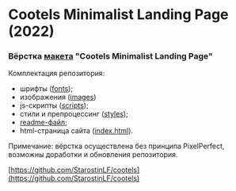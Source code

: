# Cootels Minimalist Landing Page (2022)

### Вёрстка [макета](https://www.figma.com/file/nlMTmQobXkx5yz5QfP2xjF/Cootels-MinimalistWebsiteLandingPage?type=design&node-id=0-1&mode=design&t=yxzC3YvnBipZQ32N-0) "Cootels Minimalist Landing Page"

Комплектация репозитория:

- шрифты ([fonts](https://github.com/StarostinLF/cootels/tree/main/fonts));
- изображения ([images](https://github.com/StarostinLF/cootels/tree/main/images))
- js-скрипты ([scripts](https://github.com/StarostinLF/cootels/tree/main/scripts));
- стили и препроцессинг ([styles](https://github.com/StarostinLF/cootels/tree/main/styles));
- [readme-файл](https://github.com/StarostinLF/cootels/blob/main/README.md);
- html-страница сайта ([index.html](https://github.com/StarostinLF/cootels/blob/main/index.html)).

Примечание: вёрстка осуществлена без принципа PixelPerfect, возможны доработки и обновления репозитория.

[https://github.com/StarostinLF/cootels](https://github.com/StarostinLF/cootels)
